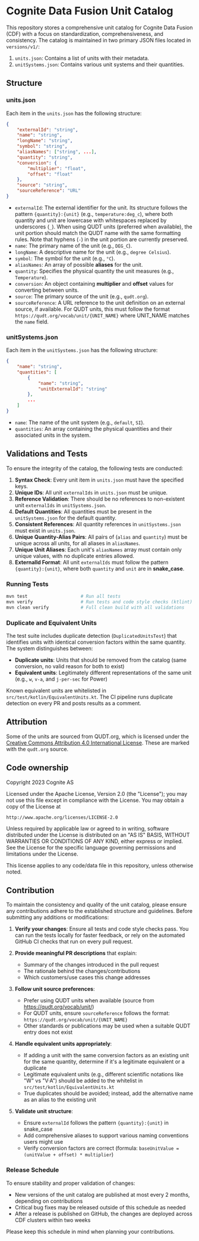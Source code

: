 # Cognite Data Fusion Unit Catalog

This repository stores a comprehensive unit catalog for Cognite Data Fusion (CDF) with a focus on standardization, comprehensiveness, and consistency. The catalog is maintained in two primary JSON files located in `versions/v1/`:

1. `units.json`: Contains a list of units with their metadata.
2. `unitSystems.json`: Contains various unit systems and their quantities.

## Structure

### units.json

Each item in the `units.json` has the following structure:

```json
{
    "externalId": "string",
    "name": "string",
    "longName": "string",
    "symbol": "string",
    "aliasNames": ["string", ...],
    "quantity": "string",
    "conversion": {
        "multiplier": "float",
        "offset": "float"
    },
    "source": "string",
    "sourceReference": "URL"
}
```

- `externalId`: The external identifier for the unit. Its structure follows the pattern `{quantity}:{unit}` (e.g., `temperature:deg_c`), where both quantity and unit are lowercase with whitespaces replaced by underscores (`_`). When using QUDT units (preferred when available), the unit portion should match the QUDT name with the same formatting rules. Note that hyphens (`-`) in the unit portion are currently preserved.
- `name`: The primary name of the unit (e.g., `DEG_C`).
- `longName`: A descriptive name for the unit (e.g., `degree Celsius`).
- `symbol`: The symbol for the unit (e.g., `°C`).
- `aliasNames`: An array of possible **aliases** for the unit.
- `quantity`: Specifies the physical quantity the unit measures (e.g., `Temperature`).
- `conversion`: An object containing **multiplier** and **offset** values for converting between units.
- `source`: The primary source of the unit (e.g., `qudt.org`).
- `sourceReference`: A URL reference to the unit definition on an external source, if available. For QUDT units, this must follow the format `https://qudt.org/vocab/unit/{UNIT_NAME}` where UNIT_NAME matches the `name` field.

### unitSystems.json

Each item in the `unitSystems.json` has the following structure:

```json
{
    "name": "string",
    "quantities": [
        {
            "name": "string",
            "unitExternalId": "string"
        },
        ...
    ]
}
```
- `name`: The name of the unit system (e.g., `default`, `SI`).
- `quantities`: An array containing the physical quantities and their associated units in the system.

## Validations and Tests

To ensure the integrity of the catalog, the following tests are conducted:

1. **Syntax Check**: Every unit item in `units.json` must have the specified keys.
2. **Unique IDs**: All unit `externalIds` in `units.json` must be unique.
3. **Reference Validation**: There should be no references to non-existent unit `externalIds` in `unitSystems.json`.
4. **Default Quantities**: All quantities must be present in the `unitSystems.json` for the default quantity.
5. **Consistent References**: All quantity references in `unitSystems.json` must exist in `units.json`.
6. **Unique Quantity-Alias Pairs**: All pairs of (`alias` and `quantity`) must be unique across all units, for all aliases in `aliasNames`.
7. **Unique Unit Aliases**: Each unit's `aliasNames` array must contain only unique values, with no duplicate entries allowed.
8. **ExternalId Format**: All unit `externalIds` must follow the pattern `{quantity}:{unit}`, where both `quantity` and `unit` are in **snake_case**.

### Running Tests

```bash
mvn test                    # Run all tests
mvn verify                  # Run tests and code style checks (ktlint)
mvn clean verify            # Full clean build with all validations
```

### Duplicate and Equivalent Units

The test suite includes duplicate detection (`DuplicatedUnitsTest`) that identifies units with identical conversion factors within the same quantity. The system distinguishes between:

- **Duplicate units**: Units that should be removed from the catalog (same conversion, no valid reason for both to exist)
- **Equivalent units**: Legitimately different representations of the same unit (e.g., `w`, `v-a`, and `j-per-sec` for Power)

Known equivalent units are whitelisted in `src/test/kotlin/EquivalentUnits.kt`. The CI pipeline runs duplicate detection on every PR and posts results as a comment.

## Attribution
Some of the units are sourced from QUDT.org, which is licensed under the [Creative Commons Attribution 4.0 International License](https://creativecommons.org/licenses/by/4.0/).
These are marked with the `qudt.org` source.

## Code ownership
Copyright 2023 Cognite AS

Licensed under the Apache License, Version 2.0 (the "License");
you may not use this file except in compliance with the License.
You may obtain a copy of the License at

    http://www.apache.org/licenses/LICENSE-2.0

Unless required by applicable law or agreed to in writing, software
distributed under the License is distributed on an "AS IS" BASIS,
WITHOUT WARRANTIES OR CONDITIONS OF ANY KIND, either express or implied.
See the License for the specific language governing permissions and
limitations under the License.

This license applies to any code/data file in this repository, unless otherwise noted.

## Contribution

To maintain the consistency and quality of the unit catalog, please ensure any contributions adhere to the established structure and guidelines. Before submitting any additions or modifications:

1. **Verify your changes**: Ensure all tests and code style checks pass. You can run the tests locally for faster feedback, or rely on the automated GitHub CI checks that run on every pull request.

2. **Provide meaningful PR descriptions** that explain:
   - Summary of the changes introduced in the pull request
   - The rationale behind the changes/contributions
   - Which customers/use cases this change addresses

3. **Follow unit source preferences**:
   - Prefer using QUDT units when available (source from https://qudt.org/vocab/unit/)
   - For QUDT units, ensure `sourceReference` follows the format: `https://qudt.org/vocab/unit/{UNIT_NAME}`
   - Other standards or publications may be used when a suitable QUDT entry does not exist

4. **Handle equivalent units appropriately**:
   - If adding a unit with the same conversion factors as an existing unit for the same quantity, determine if it's a legitimate equivalent or a duplicate
   - Legitimate equivalent units (e.g., different scientific notations like "W" vs "V·A") should be added to the whitelist in `src/test/kotlin/EquivalentUnits.kt`
   - True duplicates should be avoided; instead, add the alternative name as an alias to the existing unit

5. **Validate unit structure**:
   - Ensure `externalId` follows the pattern `{quantity}:{unit}` in snake_case
   - Add comprehensive aliases to support various naming conventions users might use
   - Verify conversion factors are correct (formula: `baseUnitValue = (unitValue + offset) * multiplier`)

### Release Schedule

To ensure stability and proper validation of changes:
- New versions of the unit catalog are published at most every 2 months, depending on contributions
- Critical bug fixes may be released outside of this schedule as needed
- After a release is published on GitHub, the changes are deployed across CDF clusters within two weeks

Please keep this schedule in mind when planning your contributions.
